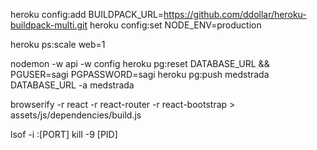 
heroku config:add BUILDPACK_URL=https://github.com/ddollar/heroku-buildpack-multi.git
heroku config:set NODE_ENV=production

heroku ps:scale web=1

nodemon -w api -w config
heroku pg:reset DATABASE_URL && PGUSER=sagi PGPASSWORD=sagi heroku pg:push medstrada DATABASE_URL -a medstrada



browserify -r react -r react-router -r react-bootstrap > assets/js/dependencies/build.js


lsof -i :[PORT]
kill -9 [PID]
